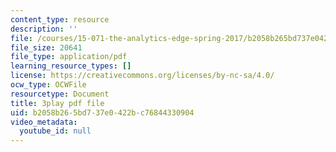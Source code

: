 ```yaml
---
content_type: resource
description: ''
file: /courses/15-071-the-analytics-edge-spring-2017/b2058b265bd737e0422bc76844330904_D8HcmzYnBv0.pdf
file_size: 20641
file_type: application/pdf
learning_resource_types: []
license: https://creativecommons.org/licenses/by-nc-sa/4.0/
ocw_type: OCWFile
resourcetype: Document
title: 3play pdf file
uid: b2058b26-5bd7-37e0-422b-c76844330904
video_metadata:
  youtube_id: null
---
```

